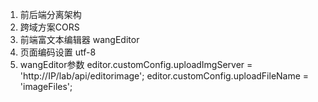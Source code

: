 1. 前后端分离架构
2. 跨域方案CORS
3. 前端富文本编辑器 wangEditor
4. 页面编码设置 utf-8
5. wangEditor参数
editor.customConfig.uploadImgServer = 'http://IP/lab/api/editorimage';
editor.customConfig.uploadFileName = 'imageFiles';
